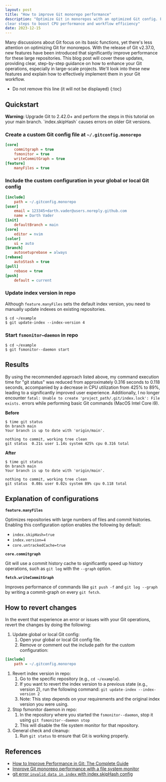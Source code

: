 ```yaml
---
layout: post
title: "How to improve Git monorepo performance"
description: "Optimize Git in monorepos with an optimized Git config. Follow
clear steps to boost CPU performance and workflow efficiency"
date: 2023-12-15
---
```


Many discussions about Git focus on its basic functions, yet there's less
attention on optimizing Git for monorepos. With the release of Git v2.37.0, new
features have been introduced that significantly improve performance for these
large repositories. This blog post will cover these updates, providing clear,
step-by-step guidance on how to enhance your Git operations, especially in
large-scale projects. We'll look into these new features and explain how to
effectively implement them in your Git workflow.

* Do not remove this line (it will not be displayed)
{:toc}

<!--break-->

## Quickstart

<div class="callout warning-callout">
  <p>
    <strong>Warning:</strong> Upgrade Git to 2.42.0+ and perform the steps in
    this tutorial on your main branch. `index.skipHash` causes errors on older
    Git versions.
  </p>
</div>

### Create a custom Git config file at `~/.gitconfig.monorepo`

```ini
[core]
    commitgraph = true
    fsmonitor = true
    writeCommitGraph = true
[feature]
    manyFiles = true
```

### Include the custom configuration in your global or local Git config

```ini
[include]
    path = ~/.gitconfig.monorepo
[user]
    email = 123345+darth.vader@users.noreply.github.com
    name = Darth Vader
[init]
    defaultBranch = main
[core]
    editor = nvim
[color]
    ui = auto
[branch]
    autosetuprebase = always
[rebase]
    autoStash = true
[pull]
    rebase = true
[push]
    default = current
```

### Update index version in repo

Although `feature.manyFiles` sets the default index version, you need to
manually update indexes on existing repositories.

```console
$ cd ~/example
$ git update-index --index-version 4
```
### Start `fsmonitor—daemon` in repo

```console
$ cd ~/example
$ git fsmonitor--daemon start
```

## Results

By using the recommended approach listed above, my command execution time for
"git status" was reduced from approximately 0.316 seconds to 0.118 seconds,
accompanied by a decrease in CPU utilization from 425% to 89%, leading to a
significantly improved user experience. Additionally, I no longer encounter
`fatal: Unable to create 'project_path/.git/index.lock': File exists.` errors
while performing basic Git commands (MacOS Intel Core i9).

**Before**
```console
$ time git status
On branch main
Your branch is up to date with 'origin/main'.

nothing to commit, working tree clean
git status  0.21s user 1.14s system 425% cpu 0.316 total
```

**After**
```console
$ time git status
On branch main
Your branch is up to date with 'origin/main'.

nothing to commit, working tree clean
git status  0.08s user 0.02s system 89% cpu 0.118 total
```

## Explanation of configurations

**`feature.manyFiles`**

Optimizes repositories with large numbers of files and commit histories.
Enabling this configuration option enables the following by default:

* `index.skipHash=true`
* `index.version=4`
* `core.untrackedCache=true`

**`core.commitgraph`**

Git will use a commit history cache to significantly speed up history
operations, such as `git log` with the `--graph` option.

**`fetch.writeCommitGraph`**

Improves performance of commands like `git push -f` and `git log --graph` by
writing a commit-graph on every `git fetch`.

## How to revert changes

In the event that experience an error or issues with your Git operations,
revert the changes by doing the following:

1. Update global or local Git config:
    1. Open your global or local Git config file.
    2. Remove or comment out the include path for the custom configuration:

```ini
[include]
    path = ~/.gitconfig.monorepo
```

1. Revert index version in repo:
    1. Go to the specific repository (e.g., `cd ~/example`).
    2. If you want to revert the index version to a previous state (e.g.,
       version 2), run the following command: `git update-index --index-version
       2`
    3. Note: This step depends on your requirements and the original index
       version you were using.
2. Stop fsmonitor daemon in repo:
    1. In the repository where you started the `fsmonitor--daemon`, stop it
       using `git fsmonitor--daemon stop`
    2. This will disable the file system monitor for that repository.
3. General check and cleanup:
    1. Run `git status` to ensure that Git is working properly.

## References

* [How to Improve Performance in Git: The Complete
  Guide](https://www.git-tower.com/blog/git-performance/)
* [Improve Git monorepo performance with a file system
  monitor](https://github.blog/2022-06-29-improve-git-monorepo-performance-with-a-file-system-monitor/)
* [git error `invalid data in index` with index.skipHash
  config](https://github.com/rust-lang/cargo/issues/11857)

